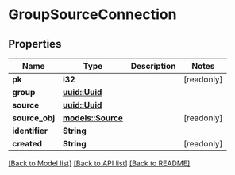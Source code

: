 # GroupSourceConnection

## Properties

Name | Type | Description | Notes
------------ | ------------- | ------------- | -------------
**pk** | **i32** |  | [readonly]
**group** | [**uuid::Uuid**](uuid::Uuid.md) |  | 
**source** | [**uuid::Uuid**](uuid::Uuid.md) |  | 
**source_obj** | [**models::Source**](Source.md) |  | [readonly]
**identifier** | **String** |  | 
**created** | **String** |  | [readonly]

[[Back to Model list]](../README.md#documentation-for-models) [[Back to API list]](../README.md#documentation-for-api-endpoints) [[Back to README]](../README.md)


